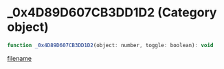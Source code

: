 # _0x4D89D607CB3DD1D2 (Category object)

```js
function _0x4D89D607CB3DD1D2(object: number, toggle: boolean): void
```

[filename](_0x4D89D607CB3DD1D2_m.md ':include')